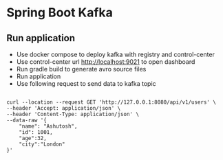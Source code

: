 # Spring Boot Kafka

## Run application

* Use docker compose to deploy kafka with registry and control-center
* Use control-center url [http://localhost:9021](http://localhost:9021) to open dashboard
* Run gradle build to generate avro source files
* Run application
* Use following request to send data to kafka topic

```shell

curl --location --request GET 'http://127.0.0.1:8080/api/v1/users' \
--header 'Accept: application/json' \
--header 'Content-Type: application/json' \
--data-raw '{
    "name": "Ashutosh",
    "id": 1001,
    "age":32,
    "city":"London"
}'

```